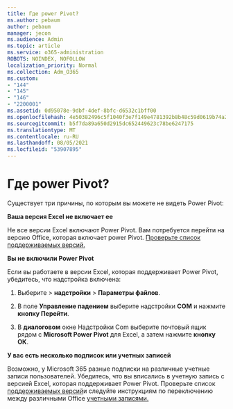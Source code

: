 ```yaml
---
title: Где power Pivot?
ms.author: pebaum
author: pebaum
manager: jecon
ms.audience: Admin
ms.topic: article
ms.service: o365-administration
ROBOTS: NOINDEX, NOFOLLOW
localization_priority: Normal
ms.collection: Adm_O365
ms.custom:
- "144"
- "145"
- "146"
- "2200001"
ms.assetid: 0d95078e-9dbf-4def-8bfc-d6532c1bff00
ms.openlocfilehash: 4e50382496c5f1040f3e7f149e4781392b8b48c59d0619b74a20ea324ebc8995
ms.sourcegitcommit: b5f7da89a650d2915dc652449623c78be6247175
ms.translationtype: MT
ms.contentlocale: ru-RU
ms.lasthandoff: 08/05/2021
ms.locfileid: "53907895"
---
```

# <a name="where-is-power-pivot"></a>Где power Pivot?

Существует три причины, по которым вы можете не видеть Power Pivot:
  
**Ваша версия Excel не включает ее**
  
Не все версии Excel включают Power Pivot. Вам потребуется перейти на версию Office, которая включает power Pivot. [Проверьте список поддерживаемых версий.](https://support.office.com/article/aa64e217-4b6e-410b-8337-20b87e1c2a4b.aspx)
  
**Вы не включили Power Pivot**
  
Если вы работаете в версии Excel, которая поддерживает Power Pivot, убедитесь, что надстройка включена:
  
1. Выберите  \> **надстройки** \> **Параметры файлов**.

2. В поле **Управление падением** выберите надстройки **COM** и нажмите **кнопку Перейти**.

3. В **диалоговом** окне Надстройки Com выберите почтовый ящик рядом с **Microsoft Power Pivot** для Excel, а затем нажмите **кнопку ОК**.

**У вас есть несколько подписок или учетных записей**
  
Возможно, у Microsoft 365 разные подписки на различные учетные записи пользователей. Убедитесь, что вы вписались в учетную запись с версией Excel, которая поддерживает Power Pivot. Проверьте список [поддерживаемых версий](https://support.office.com/article/aa64e217-4b6e-410b-8337-20b87e1c2a4b.aspx)и следуйте инструкциям по переключению между различными Office [учетными записями.](https://support.office.com/article/b9582171-fd1f-4284-9846-bdd72bb28426.aspx#BKMK_WebSwitchAccounts)
